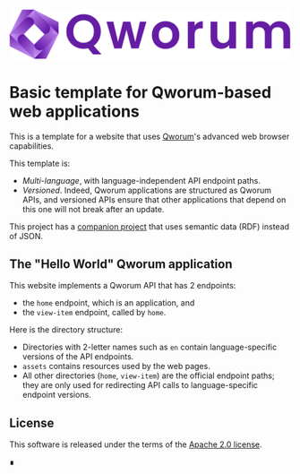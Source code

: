 ![Qworum logo and name](https://raw.githubusercontent.com/doga/qworum-website/master/build/assets/images/logos/Qworum-logo-and-name.svg "Qworum logo and name")

# Basic template for Qworum-based web applications

This is a template for a website that uses [Qworum](https://qworum.net)'s advanced web browser capabilities.

This template is:

- _Multi-language_, with language-independent API endpoint paths.
- _Versioned_. Indeed, Qworum applications are structured as Qworum APIs, and versioned APIs ensure that other applications that depend on this one will not break after an update.

This project has a [companion project](https://github.com/doga/qworum-application-template-with-semantic-data) that uses semantic data (RDF) instead of JSON.

## The "Hello World" Qworum application

This website implements a Qworum API that has 2 endpoints:

- the `home` endpoint, which is an application, and
- the `view-item` endpoint, called by `home`.

Here is the directory structure:

- Directories with 2-letter names such as `en` contain language-specific versions of the API endpoints.
- `assets` contains resources used by the web pages.
- All other directories (`home`, `view-item`) are the official endpoint paths; they are only used for redirecting API calls to language-specific endpoint versions.

## License

This software is released under the terms of the [Apache 2.0 license](https://www.apache.org/licenses/LICENSE-2.0).

∎
